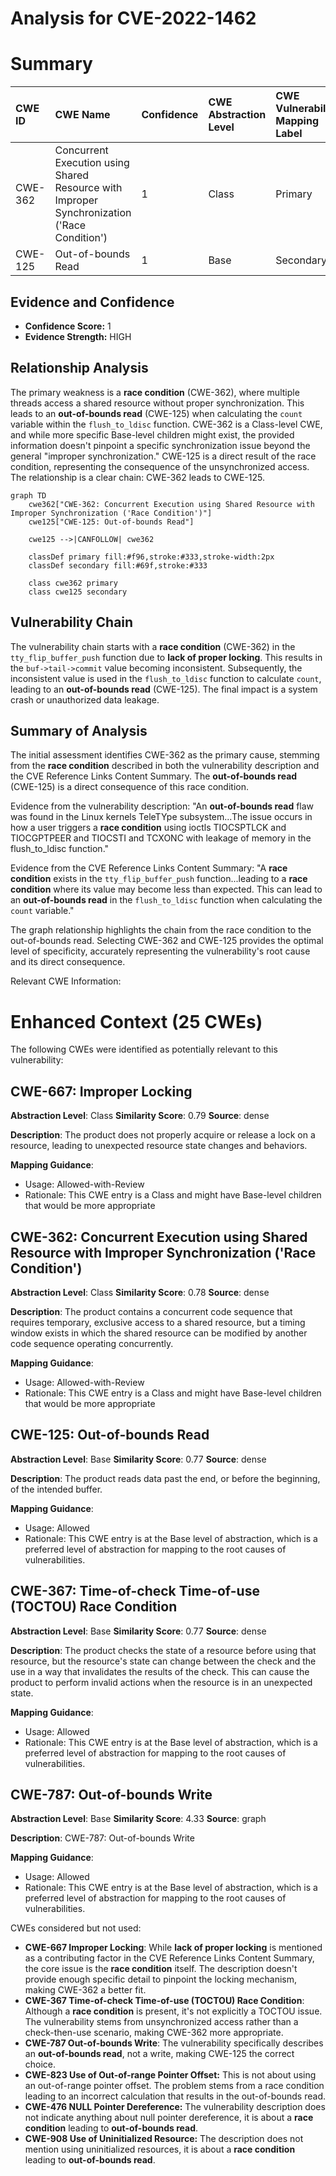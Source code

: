 # Analysis for CVE-2022-1462

# Summary
| CWE ID  | CWE Name                                                                                                         | Confidence | CWE Abstraction Level | CWE Vulnerability Mapping Label | CWE-Vulnerability Mapping Notes |
| :-------- | :----------------------------------------------------------------------------------------------------------------- | :---------- | :----------------------- | :------------------------------ | :------------------------------ |
| CWE-362   | Concurrent Execution using Shared Resource with Improper Synchronization ('Race Condition')                        | 1          | Class                   | Primary                       | Allowed-with-Review            |
| CWE-125   | Out-of-bounds Read                                                                                               | 1          | Base                    | Secondary                      | Allowed                      |

## Evidence and Confidence

*   **Confidence Score:** 1
*   **Evidence Strength:** HIGH

## Relationship Analysis
The primary weakness is a **race condition** (CWE-362), where multiple threads access a shared resource without proper synchronization. This leads to an **out-of-bounds read** (CWE-125) when calculating the `count` variable within the `flush_to_ldisc` function. CWE-362 is a Class-level CWE, and while more specific Base-level children might exist, the provided information doesn't pinpoint a specific synchronization issue beyond the general "improper synchronization." CWE-125 is a direct result of the race condition, representing the consequence of the unsynchronized access. The relationship is a clear chain: CWE-362 leads to CWE-125.

```mermaid
graph TD
    cwe362["CWE-362: Concurrent Execution using Shared Resource with Improper Synchronization ('Race Condition')"]
    cwe125["CWE-125: Out-of-bounds Read"]

    cwe125 -->|CANFOLLOW| cwe362
    
    classDef primary fill:#f96,stroke:#333,stroke-width:2px
    classDef secondary fill:#69f,stroke:#333
    
    class cwe362 primary
    class cwe125 secondary
```

## Vulnerability Chain
The vulnerability chain starts with a **race condition** (CWE-362) in the `tty_flip_buffer_push` function due to **lack of proper locking**. This results in the `buf->tail->commit` value becoming inconsistent. Subsequently, the inconsistent value is used in the `flush_to_ldisc` function to calculate `count`, leading to an **out-of-bounds read** (CWE-125). The final impact is a system crash or unauthorized data leakage.

## Summary of Analysis
The initial assessment identifies CWE-362 as the primary cause, stemming from the **race condition** described in both the vulnerability description and the CVE Reference Links Content Summary. The **out-of-bounds read** (CWE-125) is a direct consequence of this race condition.

Evidence from the vulnerability description: "An **out-of-bounds read** flaw was found in the Linux kernels TeleTYpe subsystem...The issue occurs in how a user triggers a **race condition** using ioctls TIOCSPTLCK and TIOCGPTPEER and TIOCSTI and TCXONC with leakage of memory in the flush_to_ldisc function."

Evidence from the CVE Reference Links Content Summary: "A **race condition** exists in the `tty_flip_buffer_push` function...leading to a **race condition** where its value may become less than expected. This can lead to an **out-of-bounds read** in the `flush_to_ldisc` function when calculating the `count` variable."

The graph relationship highlights the chain from the race condition to the out-of-bounds read. Selecting CWE-362 and CWE-125 provides the optimal level of specificity, accurately representing the vulnerability's root cause and its direct consequence.

Relevant CWE Information:

# Enhanced Context (25 CWEs)
The following CWEs were identified as potentially relevant to this vulnerability:

## CWE-667: Improper Locking
**Abstraction Level**: Class
**Similarity Score**: 0.79
**Source**: dense

**Description**:
The product does not properly acquire or release a lock on a resource, leading to unexpected resource state changes and behaviors.

**Mapping Guidance**:
- Usage: Allowed-with-Review
- Rationale: This CWE entry is a Class and might have Base-level children that would be more appropriate

## CWE-362: Concurrent Execution using Shared Resource with Improper Synchronization ('Race Condition')
**Abstraction Level**: Class
**Similarity Score**: 0.78
**Source**: dense

**Description**:
The product contains a concurrent code sequence that requires temporary, exclusive access to a shared resource, but a timing window exists in which the shared resource can be modified by another code sequence operating concurrently.

**Mapping Guidance**:
- Usage: Allowed-with-Review
- Rationale: This CWE entry is a Class and might have Base-level children that would be more appropriate

## CWE-125: Out-of-bounds Read
**Abstraction Level**: Base
**Similarity Score**: 0.77
**Source**: dense

**Description**:
The product reads data past the end, or before the beginning, of the intended buffer.

**Mapping Guidance**:
- Usage: Allowed
- Rationale: This CWE entry is at the Base level of abstraction, which is a preferred level of abstraction for mapping to the root causes of vulnerabilities.

## CWE-367: Time-of-check Time-of-use (TOCTOU) Race Condition
**Abstraction Level**: Base
**Similarity Score**: 0.77
**Source**: dense

**Description**:
The product checks the state of a resource before using that resource, but the resource's state can change between the check and the use in a way that invalidates the results of the check. This can cause the product to perform invalid actions when the resource is in an unexpected state.

**Mapping Guidance**:
- Usage: Allowed
- Rationale: This CWE entry is at the Base level of abstraction, which is a preferred level of abstraction for mapping to the root causes of vulnerabilities.

## CWE-787: Out-of-bounds Write
**Abstraction Level**: Base
**Similarity Score**: 4.33
**Source**: graph

**Description**:
CWE-787: Out-of-bounds Write

**Mapping Guidance**:
- Usage: Allowed
- Rationale: This CWE entry is at the Base level of abstraction, which is a preferred level of abstraction for mapping to the root causes of vulnerabilities.

CWEs considered but not used:

*   **CWE-667 Improper Locking**: While **lack of proper locking** is mentioned as a contributing factor in the CVE Reference Links Content Summary, the core issue is the **race condition** itself. The description doesn't provide enough specific detail to pinpoint the locking mechanism, making CWE-362 a better fit.
*   **CWE-367 Time-of-check Time-of-use (TOCTOU) Race Condition**: Although a **race condition** is present, it's not explicitly a TOCTOU issue. The vulnerability stems from unsynchronized access rather than a check-then-use scenario, making CWE-362 more appropriate.
*   **CWE-787 Out-of-bounds Write**: The vulnerability specifically describes an **out-of-bounds read**, not a write, making CWE-125 the correct choice.
*   **CWE-823 Use of Out-of-range Pointer Offset:** This is not about using an out-of-range pointer offset. The problem stems from a race condition leading to an incorrect calculation that results in the out-of-bounds read.
*   **CWE-476 NULL Pointer Dereference:** The vulnerability description does not indicate anything about null pointer dereference, it is about a **race condition** leading to **out-of-bounds read**.
*   **CWE-908 Use of Uninitialized Resource:** The description does not mention using uninitialized resources, it is about a **race condition** leading to **out-of-bounds read**.